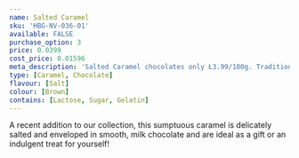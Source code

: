 ```yaml
---
name: Salted Caramel
sku: 'HBG-NV-036-01'
available: FALSE
purchase_option: 3
price: 0.0399
cost_price: 0.01596
meta_description: 'Salted Caramel chocolates only Ł3.99/100g. Traditional sweets and more at Humbugs Confectionery Store. Specialists in satisfying your sweet tooth!'
type: [Caramel, Chocolate]
flavour: [Salt]
colour: [Brown]
contains: [Lactose, Sugar, Gelatin]
---
```

A recent addition to our collection, this sumptuous caramel is delicately salted and enveloped in smooth, milk chocolate and are ideal as a gift or an indulgent treat for yourself!